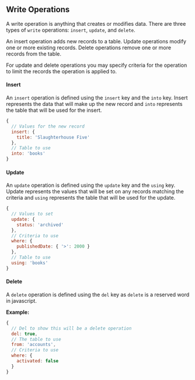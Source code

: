 ## Write Operations

A write operation is anything that creates or modifies data. There are three types of `write` operations: `insert`, `update`, and `delete`.

An insert operation adds new records to a table. Update operations modify one or more existing records. Delete operations remove one or more records from the table.

For update and delete operations you may specify criteria for the operation to limit the records the operation is applied to.

#### Insert

An `insert` operation is defined using the `insert` key and the `into` key. Insert represents the data that will make up the new record and `into` represents the table that will be used for the insert.

```javascript
{
  // Values for the new record
  insert: {
    title: 'Slaughterhouse Five'
  },
  // Table to use
  into: 'books'
}
```

#### Update

An `update` operation is defined using the `update` key and the `using` key. Update represents the values that will be set on any records matching the criteria and `using` represents the table that will be used for the update.

```javascript
{
  // Values to set
  update: {
    status: 'archived'
  },
  // Criteria to use
  where: {
    publishedDate: { '>': 2000 }
  },
  // Table to use
  using: 'books'
}
```

#### Delete

A `delete` operation is defined using the `del` key as `delete` is a reserved word in javascript.

**Example:**

```javascript
{
  // Del to show this will be a delete operation
  del: true,
  // The table to use
  from: 'accounts',
  // Criteria to use
  where: {
    activated: false
  }
}
```
